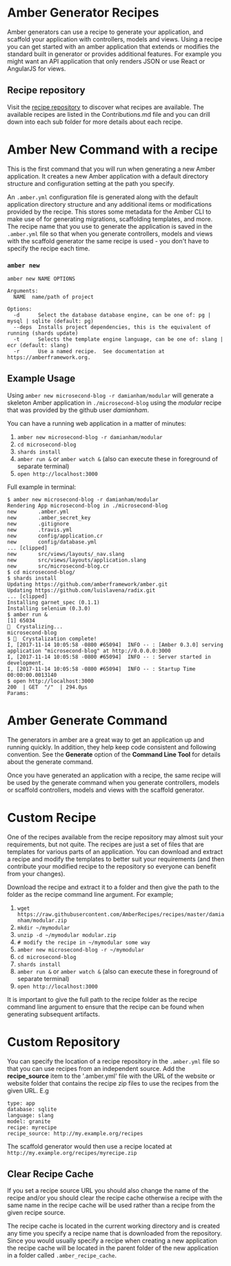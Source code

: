 # Amber Generator Recipes

Amber generators can use a recipe to generate your application, and scaffold your
application with controllers, models and views.  Using a recipe you can get started
with an amber application that extends or modifies the standard built in generator
or provides additional features.  For example you might want an API application
that only renders JSON or use React or AngularJS for views.

## Recipe repository

Visit the [recipe repository](https://github.com/AmberRecipes/recipes) to discover
what recipes are available. The available recipes are listed in the Contributions.md
file and you can drill down into each sub folder for more details about each recipe.

# Amber New Command with a recipe

This is the first command that you will run when generating a new Amber application.
It creates a new Amber application with a default directory structure and configuration
setting at the path you specify.

An `.amber.yml` configuration file is generated along with the default application directory
structure and any additional items or modifications provided by the recipe.
This stores some metadata for the Amber CLI to make use of for generating migrations,
scaffolding templates, and more.  The recipe name that you use to generate the application is saved
in the `.amber.yml` file so that when you generate controllers, models and views with the
scaffold generator the same recipe is used - you don't have to specify the recipe each time.

### `amber new`

```shell
amber new NAME OPTIONS

Arguments:
  NAME  name/path of project

Options:
  -d      Select the database database engine, can be one of: pg | mysql | sqlite (default: pg)
  --deps  Installs project dependencies, this is the equivalent of running (shards update)
  -t      Selects the template engine language, can be one of: slang | ecr (default: slang)
  -r      Use a named recipe.  See documentation at https://amberframework.org.
```

## Example Usage
Using `amber new microsecond-blog -r damianham/modular` will generate a skeleton
Amber application in `./microsecond-blog` using the _modular_ recipe that was
provided by the github user _damianham_.

You can have a running web application in a matter of minutes:
1. `amber new microsecond-blog -r damianham/modular`
1. `cd microsecond-blog`
1. `shards install`
1. `amber run &` or `amber watch &` (also can execute these in foreground of separate terminal)
1. `open http://localhost:3000`

Full example in terminal:
```shell
$ amber new microsecond-blog -r damianham/modular
Rendering App microsecond-blog in ./microsecond-blog
new       .amber.yml
new       .amber_secret_key
new       .gitignore
new       .travis.yml
new       config/application.cr
new       config/database.yml
... [clipped]
new       src/views/layouts/_nav.slang
new       src/views/layouts/application.slang
new       src/microsecond-blog.cr
$ cd microsecond-blog/
$ shards install
Updating https://github.com/amberframework/amber.git
Updating https://github.com/luislavena/radix.git
... [clipped]
Installing garnet_spec (0.1.1)
Installing selenium (0.3.0)
$ amber run &
[1] 65034
💎  Crystalizing...
microsecond-blog
$ 💎  Crystalization complete!
I, [2017-11-14 10:05:58 -0800 #65094]  INFO -- : [Amber 0.3.0] serving application "microsecond-blog" at http://0.0.0.0:3000
I, [2017-11-14 10:05:58 -0800 #65094]  INFO -- : Server started in development.
I, [2017-11-14 10:05:58 -0800 #65094]  INFO -- : Startup Time 00:00:00.0013140
$ open http://localhost:3000
200  | GET  "/"  | 294.0µs
Params:
```

# Amber Generate Command

The generators in amber are a great way to get an application up and running quickly.
In addition, they help keep code consistent and following convention.  See the
**Generate** option of the **Command Line Tool** for details about the generate command.

Once you have generated an application with a recipe, the same recipe will be used
by the generate command when you generate controllers, models or scaffold controllers,
models and views with the scaffold generator.

# Custom Recipe

One of the recipes available from the recipe repository may almost suit your requirements,
but not quite.  The recipes are just a set of files that are templates for various
parts of an application.  You can download and extract a recipe and modify the templates
to better suit your requirements (and then contribute your modified recipe to the repository so
everyone can benefit from your changes).

Download the recipe and extract it to a folder and then give the path to the folder as
the recipe command line argument.  For example;

1. `wget https://raw.githubusercontent.com/AmberRecipes/recipes/master/damianham/modular.zip`
1. `mkdir ~/mymodular`
1. `unzip -d ~/mymodular modular.zip`
1. `# modify the recipe in ~/mymodular some way`
1. `amber new microsecond-blog -r ~/mymodular`
1. `cd microsecond-blog`
1. `shards install`
1. `amber run &` or `amber watch &` (also can execute these in foreground of separate terminal)
1. `open http://localhost:3000`

It is important to give the full path to the recipe folder as the recipe command line
argument to ensure that the recipe can be found when generating subsequent artifacts.

# Custom Repository

You can specify the location of a recipe repository in the `.amber.yml` file so that you can use
recipes from an independent source.  Add the **recipe_source** item to the '.amber.yml' file
with the URL of the website or website folder that contains the recipe zip files to use the recipes
from the given URL. E.g

```
type: app
database: sqlite
language: slang
model: granite
recipe: myrecipe
recipe_source: http://my.example.org/recipes
```

The scaffold generator would then use a recipe located at
`http://my.example.org/recipes/myrecipe.zip`


## Clear Recipe Cache

If you set a recipe source URL you should also change the name of the recipe and/or
you should clear the recipe cache otherwise a recipe with the same name in the
recipe cache will be used rather than a recipe from the given recipe source.

The recipe cache is located in the current working directory and is created any time
you specify a recipe name that is downloaded from the repository.  Since you would
usually specify a recipe when creating a new application the recipe cache will be
located in the parent folder of the new application in a folder called `.amber_recipe_cache`.
